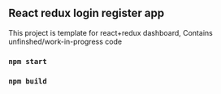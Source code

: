 ## React redux login register app
This project is template for react+redux dashboard,
Contains unfinshed/work-in-progress code

### `npm start`
### `npm build`
